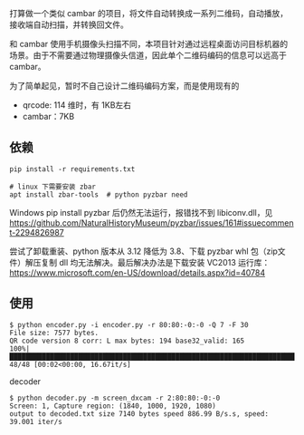 

打算做一个类似 cambar 的项目，将文件自动转换成一系列二维码，自动播放，接收端自动扫描，并转换回文件。

和 cambar 使用手机摄像头扫描不同，本项目针对通过远程桌面访问目标机器的场景。由于不需要通过物理摄像头信道，因此单个二维码编码的信息可以远高于 cambar。

为了简单起见，暂时不自己设计二维码编码方案，而是使用现有的

- qrcode: 114 维时，有 1KB左右
- cambar：7KB


## 依赖

```shell
pip install -r requirements.txt

# linux 下需要安装 zbar
apt install zbar-tools  # python pyzbar need
```

Windows pip install pyzbar 后仍然无法运行，报错找不到 libiconv.dll，见 https://github.com/NaturalHistoryMuseum/pyzbar/issues/161#issuecomment-2294826987

尝试了卸载重装、python 版本从 3.12 降低为 3.8、下载 pyzbar whl 包（zip文件）解压复制 dll 均无法解决。最后解决办法是下载安装 VC2013 运行库：https://www.microsoft.com/en-US/download/details.aspx?id=40784

## 使用

```shell
$ python encoder.py -i encoder.py -r 80:80:-0:-0 -Q 7 -F 30
File size: 7577 bytes.
QR code version 8 corr: L max bytes: 194 base32_valid: 165
100%|██████████████████████████████████████████████████████████████████████████████████████████████████████████████████████████████████████████████████████████████████████████████████████████████████████████████████████████████████████| 48/48 [00:02<00:00, 16.67it/s] 
```

decoder

```shell
$ python decoder.py -m screen_dxcam -r 2:80:80:-0:-0
Screen: 1, Capture region: (1840, 1000, 1920, 1080)
output to decoded.txt size 7140 bytes speed 886.99 B/s.s, speed: 39.001 iter/s
```

